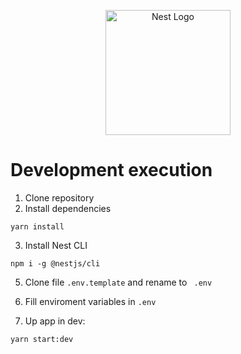 <p align="center">
  <a href="http://nestjs.com/" target="blank"><img src="https://nestjs.com/img/logo-small.svg" width="200" alt="Nest Logo" /></a>
</p>

# Development execution

1. Clone repository
2. Install dependencies
```
yarn install
```
3. Install Nest CLI
```
npm i -g @nestjs/cli
```

5. Clone file ```.env.template``` and rename to ```
.env```

6. Fill enviroment variables in ```.env```

7. Up app in dev:
```
yarn start:dev
```